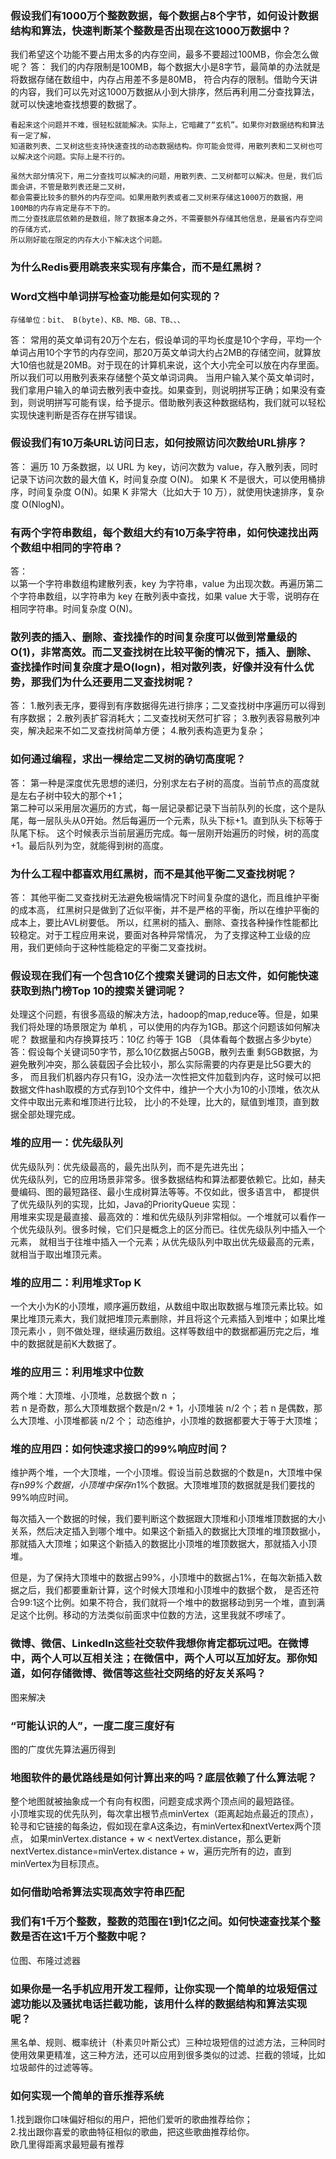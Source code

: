 ### 假设我们有1000万个整数数据，每个数据占8个字节，如何设计数据结构和算法，快速判断某个整数是否出现在这1000万数据中？ 
我们希望这个功能不要占用太多的内存空间，最多不要超过100MB，你会怎么做呢？
答：
    我们的内存限制是100MB，每个数据大小是8字节，最简单的办法就是将数据存储在数组中，内存占用差不多是80MB，
    符合内存的限制。借助今天讲的内容，我们可以先对这1000万数据从小到大排序，然后再利用二分查找算法，就可以快速地查找想要的数据了。
    
    看起来这个问题并不难，很轻松就能解决。实际上，它暗藏了“玄机”。如果你对数据结构和算法有一定了解，
    知道散列表、二叉树这些支持快速查找的动态数据结构。你可能会觉得，用散列表和二叉树也可以解决这个问题。实际上是不行的。
    
    虽然大部分情况下，用二分查找可以解决的问题，用散列表、二叉树都可以解决。但是，我们后面会讲，不管是散列表还是二叉树，
    都会需要比较多的额外的内存空间。如果用散列表或者二叉树来存储这1000万的数据，用100MB的内存肯定是存不下的。
    而二分查找底层依赖的是数组，除了数据本身之外，不需要额外存储其他信息，是最省内存空间的存储方式，
    所以刚好能在限定的内存大小下解决这个问题。

### 为什么Redis要用跳表来实现有序集合，而不是红黑树？


### Word文档中单词拼写检查功能是如何实现的？
    存储单位：bit、 B(byte)、KB、MB、GB、TB、、、
答：
    常用的英文单词有20万个左右，假设单词的平均长度是10个字母，平均一个单词占用10个字节的内存空间，那20万英文单词大约占2MB的存储空间，就算放大10倍也就是20MB。对于现在的计算机来说，这个大小完全可以放在内存里面。所以我们可以用散列表来存储整个英文单词词典。
    当用户输入某个英文单词时，我们拿用户输入的单词去散列表中查找。如果查到，则说明拼写正确；如果没有查到，则说明拼写可能有误，给予提示。借助散列表这种数据结构，我们就可以轻松实现快速判断是否存在拼写错误。

### 假设我们有10万条URL访问日志，如何按照访问次数给URL排序？
答：
    遍历 10 万条数据，以 URL 为 key，访问次数为 value，存入散列表，同时记录下访问次数的最大值 K，时间复杂度 O(N)。
    如果 K 不是很大，可以使用桶排序，时间复杂度 O(N)。如果 K 非常大（比如大于 10 万），就使用快速排序，复杂度 O(NlogN)。  


### 有两个字符串数组，每个数组大约有10万条字符串，如何快速找出两个数组中相同的字符串？
答：    
    以第一个字符串数组构建散列表，key 为字符串，value 为出现次数。再遍历第二个字符串数组，以字符串为 key 在散列表中查找，如果 value 大于零，说明存在相同字符串。时间复杂度 O(N)。
    
### 散列表的插入、删除、查找操作的时间复杂度可以做到常量级的O(1)，非常高效。而二叉查找树在比较平衡的情况下，插入、删除、查找操作时间复杂度才是O(logn)，相对散列表，好像并没有什么优势，那我们为什么还要用二叉查找树呢？    
答：
    1.散列表无序，要得到有序数据得先进行排序；二叉查找树中序遍历可以得到有序数据；
    2.散列表扩容消耗大；二叉查找树天然可扩容；
    3.散列表容易散列冲突，解决起来不如二叉查找树简单方便；
    4.散列表构造更为复杂；    

### 如何通过编程，求出一棵给定二叉树的确切高度呢？
答：
    第一种是深度优先思想的递归，分别求左右子树的高度。当前节点的高度就是左右子树中较大的那个+1；  
    第二种可以采用层次遍历的方式，每一层记录都记录下当前队列的长度，这个是队尾，每一层队头从0开始。然后每遍历一个元素，队头下标+1。直到队头下标等于队尾下标。
    这个时候表示当前层遍历完成。每一层刚开始遍历的时候，树的高度+1。最后队列为空，就能得到树的高度。    

### 为什么工程中都喜欢用红黑树，而不是其他平衡二叉查找树呢？
答：
其他平衡二叉查找树无法避免极端情况下时间复杂度的退化，而且维护平衡的成本高，
红黑树只是做到了近似平衡，并不是严格的平衡，所以在维护平衡的成本上，要比AVL树要低。
所以，红黑树的插入、删除、查找各种操作性能都比较稳定。对于工程应用来说，要面对各种异常情况，
为了支撑这种工业级的应用，我们更倾向于这种性能稳定的平衡二叉查找树。    

### 假设现在我们有一个包含10亿个搜索关键词的日志文件，如何能快速获取到热门榜Top 10的搜索关键词呢？
处理这个问题，有很多高级的解决方法，hadoop的map,reduce等。但是，如果我们将处理的场景限定为 单机 ，可以使用的内存为1GB。那这个问题该如何解决呢？
数据量和内存换算技巧：10亿 约等于 1GB （具体看每个数据占多少byte）
答：假设每个关键词50字节，那么10亿数据占50GB，散列去重 剩5GB数据，为避免散列冲突，那么装载因子会比较小，那么实际需要的内存更是比5G要大的多，
而且我们机器内存只有1G，没办法一次性把文件加载到内存，这时候可以把数据文件hash取模的方式存到10个文件中，维护一个大小为10的小顶堆，依次从文件中取出元素和堆顶进行比较，
比小的不处理，比大的，赋值到堆顶，直到数据全部处理完成。

### 堆的应用一：优先级队列
优先级队列：优先级最高的，最先出队列，而不是先进先出；  
优先级队列，它的应用场景非常多。很多数据结构和算法都要依赖它。比如，赫夫曼编码、图的最短路径、最小生成树算法等等。不仅如此，很多语言中，
都提供了优先级队列的实现，比如，Java的PriorityQueue
实现：  
用堆来实现是最直接、最高效的：堆和优先级队列非常相似。一个堆就可以看作一个优先级队列。很多时候，它们只是概念上的区分而已。往优先级队列中插入一个元素，
就相当于往堆中插入一个元素；从优先级队列中取出优先级最高的元素，就相当于取出堆顶元素。


### 堆的应用二：利用堆求Top K
一个大小为K的小顶堆，顺序遍历数组，从数组中取出取数据与堆顶元素比较。如果比堆顶元素大，我们就把堆顶元素删除，并且将这个元素插入到堆中；如果比堆顶元素小
，则不做处理，继续遍历数组。这样等数组中的数据都遍历完之后，堆中的数据就是前K大数据了。

### 堆的应用三：利用堆求中位数 
两个堆：大顶堆、小顶堆，总数据个数 n ；  
若 n 是奇数，那么大顶堆数据个数是n/2 + 1，小顶堆装 n/2 个；若 n 是偶数，那么大顶堆、小顶堆都装 n/2 个；
动态维护，小顶堆的数据都要大于等于大顶堆；

### 堆的应用四：如何快速求接口的99%响应时间？
维护两个堆，一个大顶堆，一个小顶堆。假设当前总数据的个数是n，大顶堆中保存n*99%个数据，小顶堆中保存n*1%个数据。大顶堆堆顶的数据就是我们要找的99%响应时间。

每次插入一个数据的时候，我们要判断这个数据跟大顶堆和小顶堆堆顶数据的大小关系，然后决定插入到哪个堆中。如果这个新插入的数据比大顶堆的堆顶数据小，
那就插入大顶堆；如果这个新插入的数据比小顶堆的堆顶数据大，那就插入小顶堆。

但是，为了保持大顶堆中的数据占99%，小顶堆中的数据占1%，在每次新插入数据之后，我们都要重新计算，这个时候大顶堆和小顶堆中的数据个数，
是否还符合99:1这个比例。如果不符合，我们就将一个堆中的数据移动到另一个堆，直到满足这个比例。移动的方法类似前面求中位数的方法，这里我就不啰嗦了。

### 微博、微信、LinkedIn这些社交软件我想你肯定都玩过吧。在微博中，两个人可以互相关注；在微信中，两个人可以互加好友。那你知道，如何存储微博、微信等这些社交网络的好友关系吗？
图来解决

### “可能认识的人”，一度二度三度好有
图的广度优先算法遍历得到


### 地图软件的最优路线是如何计算出来的吗？底层依赖了什么算法呢？
整个地图就被抽象成一个有向有权图，问题变成求两个顶点间的最短路径。  
小顶堆实现的优先队列，每次拿出根节点minVertex（距离起始点最近的顶点），轮寻和它链接的每条边，假如现在拿A这条边，有minVertex和nextVertex两个顶点，
如果minVertex.distance + w < nextVertex.distance，那么更新nextVertex.distance=minVertex.distance + w，遍历完所有的边，直到minVertex为目标顶点。

### 如何借助哈希算法实现高效字符串匹配

### 我们有1千万个整数，整数的范围在1到1亿之间。如何快速查找某个整数是否在这1千万个整数中呢？
位图、布隆过滤器  

### 如果你是一名手机应用开发工程师，让你实现一个简单的垃圾短信过滤功能以及骚扰电话拦截功能，该用什么样的数据结构和算法实现呢？
黑名单、规则、概率统计（朴素贝叶斯公式）三种垃圾短信的过滤方法，三种同时使用效果更精准，这三种方法，还可以应用到很多类似的过滤、拦截的领域，比如垃圾邮件的过滤等等。 

### 如何实现一个简单的音乐推荐系统
1.找到跟你口味偏好相似的用户，把他们爱听的歌曲推荐给你；  
2.找出跟你喜爱的歌曲特征相似的歌曲，把这些歌曲推荐给你。  
欧几里得距离求最短最有推荐  


